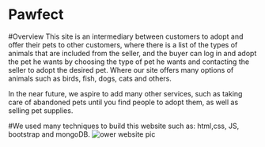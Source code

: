 # Pawfect
#Overview 
This site is an intermediary between customers to adopt and offer their pets to other customers, where there is a list of the types of animals that are included from the seller, and the buyer can log in and adopt the pet he wants by choosing the type of pet he wants and contacting the seller to adopt the desired pet.
Where our site offers many options of animals such as birds, fish, dogs, cats and others.

In the near future, we aspire to add many other services, such as taking care of abandoned pets until you find people to adopt them, as well as selling pet supplies.

#We used many techniques to build this website such as: html,css, JS, bootstrap and mongoDB.
<img scr="website.png" alt="ower website pic">
